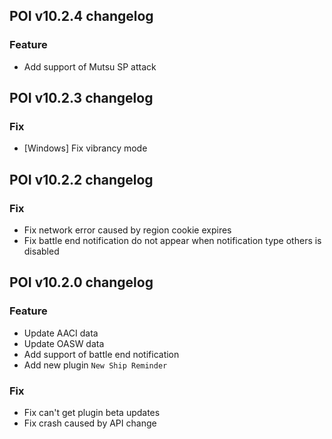 ## POI v10.2.4 changelog
### Feature
- Add support of Mutsu SP attack

## POI v10.2.3 changelog
### Fix
- [Windows] Fix vibrancy mode

## POI v10.2.2 changelog
### Fix
- Fix network error caused by region cookie expires
- Fix battle end notification do not appear when notification type others is disabled

## POI v10.2.0 changelog
### Feature
- Update AACI data
- Update OASW data
- Add support of battle end notification
- Add new plugin `New Ship Reminder`

### Fix
- Fix can't get plugin beta updates
- Fix crash caused by API change

